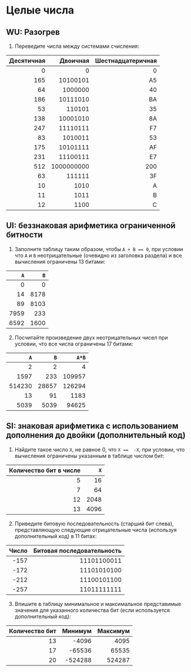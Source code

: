 # Целые числа
## WU: Разогрев
1. Переведите числа между системами счисления:

|Десятичная|Двоичная|Шестнадцатеричная|
|---------:|-------:|----------------:|
|         0|       0|                0|
|       165|10100101|               A5|
|        64| 1000000|               40|
|       186|10111010|               BA|
|         53 |  110101|  35               |
|       138   |10001010|   8A              |
|         247 |11110111| F7                 |
|      83    |  1010011      |               53|
|     175     |  10101111      |               AF|
|        231  | 11100111       |               E7|
|       512|1000000000        |    200             |
|        63| 111111|       3F          |
|        10  | 1010       |                A|
|        11  |1011        |                B|
|        12  |    1100    |                C|

## UI: беззнаковая арифметика ограниченной битности
1. Заполните таблицу таким образом, чтобы `A + B == 0`, при условии
   что `A` и `B` неотрицательные (очевидно из заголовка раздела) и все вычисления ограничены 13 битами:

| `A` | `B` |
|----:|----:|
|    0|    0|
|   14|    8178 |
|   89|   8103  |
|  7959   |  233|
|    6592 | 1600|

2. Посчитайте произведение двух неотрицательных чисел при условии, что все числа ограничены 17 битами:

|  `A`  |  `B`  | `A*B` |
|------:|------:|------:|
|      2|      2|      4|
|   1597|    233|   109957    |
| 514230|  28657|     126294  |
|     13|     91|    1183   |
|   5039|   5039|    94625   |

## SI: знаковая арифметика с использованием дополнения до двойки (дополнительный код)
1. Найдите такое число `X`, не равное 0, что `X ==  -X`, при условии, что вычисления ограничены указанным в таблице числом бит:

|Количество бит в числе|  `X`  |
|---------------------:|------:|
|                     5|    16   |
|                     7|     64  |
|                    12|    2048   |
|                    13|    4096   |

2. Приведите битовую последовательность (старший бит слева), представляющую следующие отрицательные числа (используя дополнительный код) в 11 битах:

|Число|Битовая последовательность|
|----:|-------------------------:|
| -157|       11101100011                   |
| -172|       11101010100                   |
| -212|       11100101100                   |
| -257|       11011111111                   |

3. Впишите в таблицу минимальное и максимальное представимые значения для указанного количества бит (если используется дополнительный код):

|Количество бит| Минимум | Максимум|
|-------------:|--------:|--------:|
|            13|  -4096  |  4095       |
|            17| -65536 |65535  |
|            20| -524288| 524287|
